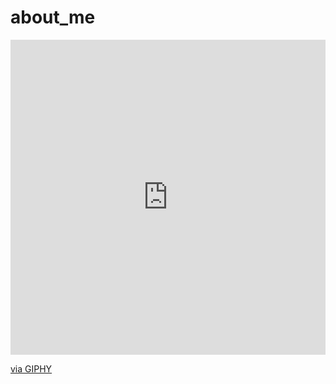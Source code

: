 # about_me
<div style="width:100%;height:0;padding-bottom:100%;position:relative;"><iframe src="https://giphy.com/embed/MdA16VIoXKKxNE8Stk" width="100%" height="100%"    style="position:absolute" frameBorder="0" class="giphy-embed" allowFullScreen></iframe></div><p><a href="https://giphy.com/gifs/rock-coding-programming-    MdA16VIoXKKxNE8Stk">via GIPHY</a></p>
</div>
